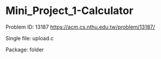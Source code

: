 # Mini_Project_1-Calculator

Problem ID: 13187
https://acm.cs.nthu.edu.tw/problem/13187/

Single file: upload.c

Package: folder
